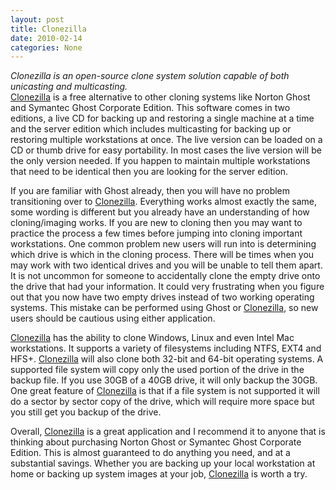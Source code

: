 ```yaml
---
layout: post
title: Clonezilla
date: 2010-02-14
categories: None
---
```


*Clonezilla is an open-source clone system solution capable of both unicasting and multicasting.*  
<a id="f:0o" title="Clonezilla" href="http://clonezilla.org/" target="_blank">Clonezilla</a> is a free alternative to other cloning systems like Norton Ghost and Symantec Ghost Corporate Edition. This software comes in two editions, a live CD for backing up and restoring a single machine at a time and the server edition which includes multicasting for backing up or restoring multiple workstations at once. The live version can be loaded on a CD or thumb drive for easy portability. In most cases the live version will be the only version needed. If you happen to maintain multiple workstations that need to be identical then you are looking for the server edition.  

If you are familiar with Ghost already, then you will have no problem transitioning over to <a id="e7wo" title="Clonezilla" href="http://clonezilla.org/" target="_blank">Clonezilla</a>. Everything works almost exactly the same, some wording is different but you already have an understanding of how cloning/imaging works. If you are new to cloning then you may want to practice the process a few times before jumping into cloning important workstations. One common problem new users will run into is determining which drive is which in the cloning process. There will be times when you may work with two identical drives and you will be unable to tell them apart. It is not uncommon for someone to accidentally clone the empty drive onto the drive that had your information. It could very frustrating when you figure out that you now have two empty drives instead of two working operating systems. This mistake can be performed using Ghost or <a id="atl6" title="Clonezilla" href="http://clonezilla.org/" target="_blank">Clonezilla</a>, so new users should be cautious using either application.  

<a id="d5ab" title="Clonezilla" href="http://clonezilla.org/" target="_blank">Clonezilla</a> has the ability to clone Windows, Linux and even Intel Mac workstations. It supports a variety of filesystems including NTFS, EXT4 and HFS+. <a id="aywo" title="Clonezilla" href="http://clonezilla.org/" target="_blank">Clonezilla</a> will also clone both 32-bit and 64-bit operating systems. A supported file system will copy only the used portion of the drive in the backup file. If you use 30GB of a 40GB drive, it will only backup the 30GB. One great feature of <a id="ha0y" title="Clonezilla" href="http://clonezilla.org/" target="_blank">Clonezilla</a> is that if a file system is not supported it will do a sector by sector copy of the drive, which will require more space but you still get you backup of the drive.  

Overall, <a id="c5ek" title="Clonezilla" href="http://clonezilla.org/" target="_blank">Clonezilla</a> is a great application and I recommend it to anyone that is thinking about purchasing Norton Ghost or Symantec Ghost Corporate Edition. This is almost guaranteed to do anything you need, and at a substantial savings. Whether you are backing up your local workstation at home or backing up system images at your job, <a id="sqp." title="Clonezilla" href="http://clonezilla.org/" target="_blank">Clonezilla</a> is worth a try.
